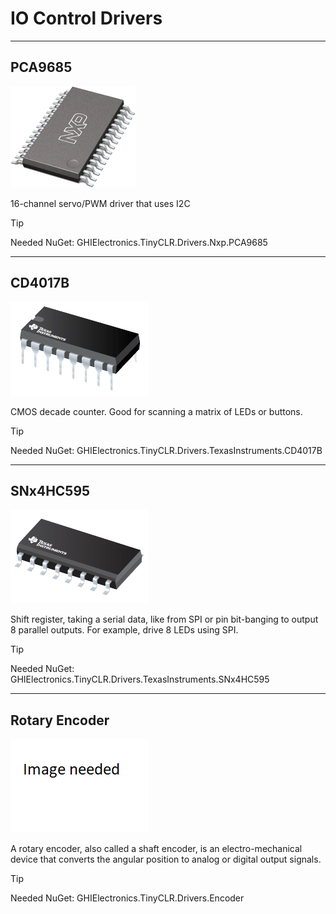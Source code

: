 # IO Control Drivers

---

## PCA9685
![PCA9685](./images/PCA9685.png)

16-channel servo/PWM driver that uses I2C

> [!TIP]
> Needed NuGet: GHIElectronics.TinyCLR.Drivers.Nxp.PCA9685

---

## CD4017B
![CD4017B](./images/CD4017B.png)

CMOS decade counter. Good for scanning a matrix of LEDs or buttons.

> [!TIP]
> Needed NuGet: GHIElectronics.TinyCLR.Drivers.TexasInstruments.CD4017B

---

## SNx4HC595
![SNx4HC595](./images/SNx4HC595.png)

Shift register, taking a serial data, like from SPI or pin bit-banging to output 8 parallel outputs. For example, drive 8 LEDs using SPI.

> [!TIP]
> Needed NuGet: GHIElectronics.TinyCLR.Drivers.TexasInstruments.SNx4HC595

---

## Rotary Encoder
![Rotary](./images/Rotary.png)

A rotary encoder, also called a shaft encoder, is an electro-mechanical device that converts the angular position to analog or digital output signals.

> [!TIP]
> Needed NuGet: GHIElectronics.TinyCLR.Drivers.Encoder

